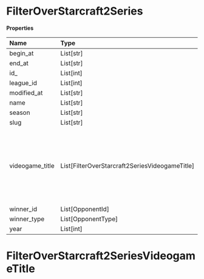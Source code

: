 # FilterOverStarcraft2Series

**Properties**

| Name            | Type                                           | Required | Description                                                                                              |
| :-------------- | :--------------------------------------------- | :------- | :------------------------------------------------------------------------------------------------------- |
| begin_at        | List[str]                                      | ❌       |                                                                                                          |
| end_at          | List[str]                                      | ❌       |                                                                                                          |
| id\_            | List[int]                                      | ❌       |                                                                                                          |
| league_id       | List[int]                                      | ❌       |                                                                                                          |
| modified_at     | List[str]                                      | ❌       |                                                                                                          |
| name            | List[str]                                      | ❌       |                                                                                                          |
| season          | List[str]                                      | ❌       |                                                                                                          |
| slug            | List[str]                                      | ❌       |                                                                                                          |
| videogame_title | List[FilterOverStarcraft2SeriesVideogameTitle] | ❌       | A videogame title id or slug. <br/>Only for `/csgo/*`, `/codmw/*`, `/fifa/*` and `/ow/*` endpoints <br/> |
| winner_id       | List[OpponentId]                               | ❌       |                                                                                                          |
| winner_type     | List[OpponentType]                             | ❌       |                                                                                                          |
| year            | List[int]                                      | ❌       |                                                                                                          |

# FilterOverStarcraft2SeriesVideogameTitle

<!-- This file was generated by liblab | https://liblab.com/ -->
